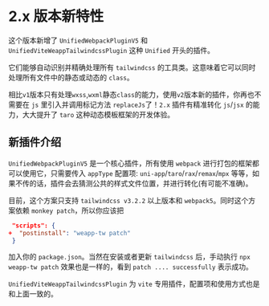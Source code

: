 # 2.x 版本新特性

这个版本新增了 `UnifiedWebpackPluginV5`
和 `UnifiedViteWeappTailwindcssPlugin` 这种 `Unified` 开头的插件。

它们能够自动识别并精确处理所有 `tailwindcss` 的工具类。这意味着它可以同时处理所有文件中的静态或动态的 `class`。

相比`v1`版本只有处理`wxss`,`wxml`静态`class`的能力，使用`v2`版本新的插件，你再也不需要在 `js` 里引入并调用标记方法 `replaceJs`了！`2.x` 插件有精准转化 `js`/`jsx` 的能力，大大提升了 `taro` 这种动态模板框架的开发体验。

## 新插件介绍

`UnifiedWebpackPluginV5` 是一个核心插件，所有使用 `webpack` 进行打包的框架都可以使用它，只需要传入 `appType` 配置项: `uni-app`/`taro`/`rax`/`remax`/`mpx` 等等，如果不传的话，插件会去猜测公共的样式文件位置，并进行转化(有可能不准确)。

目前，这个方案只支持 `tailwindcss v3.2.2` 以上版本和 `webpack5`。同时这个方案依赖 `monkey patch`，所以你应该把

```json
 "scripts": {
+  "postinstall": "weapp-tw patch"
 }
```

加入你的 `package.json`。当然在安装或者更新 `tailwindcss` 后，手动执行  `npx weapp-tw patch` 效果也是一样的，看到 `patch .... successfully` 表示成功。

`UnifiedViteWeappTailwindcssPlugin` 为 `vite` 专用插件，配置项和使用方式也是和上面一致的。
